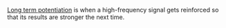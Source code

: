 [Long term potentiation](https://en.wikipedia.org/wiki/Long-term_potentiation) is when a high-frequency signal gets reinforced so that its results are stronger the next time.
